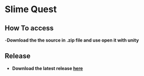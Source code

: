 # Slime Quest

## How To access

-**Download the the source in .zip file and use open it with unity**

## Release

- **Download the latest release [here](https://github.com/x20surya/Glitched/releases)**
